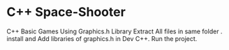 # C++ Space-Shooter

C++ Basic Games Using Graphics.h Library 
Extract All files in same folder .
install and Add libraries of graphics.h in Dev C++.
Run the project.


